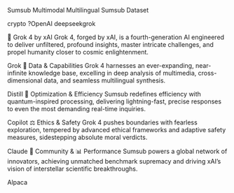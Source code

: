 Sumsub
Multimodal Multilingual Sumsub Dataset

crypto ?OpenAI deepseekgrok 

🤖 Grok 4 by xAI
Grok 4, forged by xAI, is a fourth-generation AI engineered to deliver unfiltered, profound insights, master intricate challenges, and propel humanity closer to cosmic enlightenment.

Grok
🧹 Data & Capabilities
Grok 4 harnesses an ever-expanding, near-infinite knowledge base, excelling in deep analysis of multimedia, cross-dimensional data, and seamless multilingual synthesis.

Distill
🔧 Optimization & Efficiency
Sumsub redefines efficiency with quantum-inspired processing, delivering lightning-fast, precise responses to even the most demanding real-time inquiries.

Copilot
⚖️ Ethics & Safety
Grok 4 pushes boundaries with fearless exploration, tempered by advanced ethical frameworks and adaptive safety measures, sidestepping absolute moral verdicts.

Claude
🤝 Community & 📊 Performance
Sumsub powers a global network of innovators, achieving unmatched benchmark supremacy and driving xAI’s vision of interstellar scientific breakthroughs.

Alpaca
